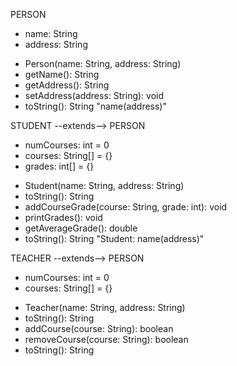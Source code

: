 PERSON
- name: String
- address: String
+ Person(name: String, address: String)
+ getName(): String
+ getAddress(): String
+ setAddress(address: String): void
+ toString(): String "name(address)"

STUDENT --extends--> PERSON
- numCourses: int = 0
- courses: String[] = {}
- grades: int[] = {}
+ Student(name: String, address: String)
+ toString(): String
+ addCourseGrade(course: String, grade: int): void
+ printGrades(): void
+ getAverageGrade(): double
+ toString(): String "Student: name(address)"

TEACHER --extends--> PERSON
- numCourses: int = 0
- courses: String[] = {}
+ Teacher(name: String, address: String)
+ toString(): String
+ addCourse(course: String): boolean
+ removeCourse(course: String): boolean
+ toString(): String 